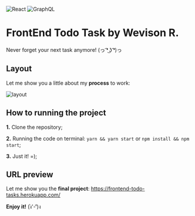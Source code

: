 ![React](https://drive.google.com/file/d/1UWA3wqZVnnrAyhG6KAyapuf3me5jvCzL/view?usp=sharing)
![GraphQL](https://bognarjunior.files.wordpress.com/2019/08/logo.png?w=400)

# FrontEnd Todo Task by Wevison R.
Never forget your next task anymore! (っ ͡❛ ͜ʖ ͡❛)っ

## Layout
Let me show you a little about my __process__ to work:

![layout](https://www.imagemhost.com.br/images/2022/03/31/layout.jpg)

## How to running the project
__1.__ Clone the repository;  

__2.__ Running the code on terminal: `yarn && yarn start` or `npm install && npm start`;  

__3.__ Just it! =);  

## URL preview
Let me show you the **final project**: https://frontend-todo-tasks.herokuapp.com/

__Enjoy it!__ (ง︡'-'︠)ง
